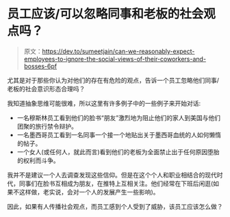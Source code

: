 # 员工应该/可以忽略同事和老板的社会观点吗？

> 原文：<https://dev.to/sumeetjain/can-we-reasonably-expect-employees-to-ignore-the-social-views-of-their-coworkers-and-bosses-6pf>

尤其是对于那些你认为对他们的存在有危险的观点，告诉一个员工忽略他们同事/老板的社会意识形态合理吗？

我知道抽象思维可能很难，所以这里有许多例子中的一些例子来开始对话:

*   一名穆斯林员工看到他们的脸书“朋友”激烈地为阻止他们的家人到美国与他们团聚的旅行禁令辩护。
*   一名墨西哥员工看到一名同事一个接一个地贴出关于墨西哥血统的人如何懒惰的帖子。
*   一个女人(或任何人，就此而言)看到他们的老板为全面禁止出于任何原因堕胎的权利而斗争。

我并不是建议一个人去调查发现这些信仰。但是在这个个人和职业相结合的现代时代，同事们在脸书互相成为朋友，在推特上互相关注。他们经常在下班后闲逛(如果不这样做，老实说，会对一个人的发展产生一些影响)。

因此，如果有人传播社会观点，而员工感到个人受到了威胁，该员工应该怎么做？